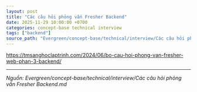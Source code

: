 ```yaml
---
layout: post
title: "Các câu hỏi phỏng vấn Fresher Backend"
date: 2025-11-29 10:00:00 +0700
categories: concept-base technical interview
tags: ["backend"]
source_path: "Evergreen/concept-base/technical/interview/Các câu hỏi phỏng vấn Fresher Backend.md"
---
```

https://tmsanghoclaptrinh.com/2024/06/bo-cau-hoi-phong-van-fresher-web-phan-3-backend/

---
*Nguồn: Evergreen/concept-base/technical/interview/Các câu hỏi phỏng vấn Fresher Backend.md*